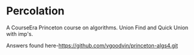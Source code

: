 # Percolation
A CourseEra Princeton course on algorithms. Union Find and Quick Union with imp's.
 
 Answers found here-https://github.com/vgoodvin/princeton-algs4.git
